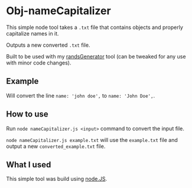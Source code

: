 # Obj-nameCapitalizer

This simple node tool takes a `.txt` file that contains objects and properly capitalize names in it.

Outputs a new converted `.txt` file.

Built to be used with my [randsGenerator](https://github.com/sam-pop/randsGenerator) tool (can be tweaked for any use with minor code changes).

## Example

Will convert the line `name: 'john doe',` to `name: 'John Doe',`.

## How to use

Run `node nameCapitalizer.js <input>` command to convert the input file.

`node nameCapitalizer.js example.txt` will use the `example.txt` file and output a new `converted_example.txt` file.

## What I used

This simple tool was build using [node.JS](https://nodejs.org/).